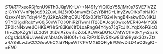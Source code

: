 $START$PxeoRGjfcnU96Th0JQpVK+LV++N491ylYlQlCzV55/jMr0s7SVE71VZZzICY6YV+nPjg3qS92ZuvLiN25/9D3mwyErGzvYBIHD+L1nyZw/OiKsTbHJ1OrQzvxY4bNTdcyi445y32KzA29hqC9UPE6x03f1x7Q2vHvngB4kakw6Ev3iKLI9TYGKgxIRqbYw68j5CnWTO6OhiR2lTwmHT26BXJcq60wxoMER464MYSBiZP0IcNNxweUOHK9AfHrSr83KeK1fDLoaRngG4Y4yo75q7cJIXLYqbXoPGicQHi+Z3pXZg1/TzE3d9H3tiDnXZkwiFJZcbEKLWRaBG1cX7MWCHV6kYyv2nslkoCgsddU09UJwe6vnAb/aOvBH00f+1IxuFzPz10EvSXkw8l3h9Hyak30z+Ztzz4A8hlLwJbCCC6eoUhCXldYNpeWTCPVMXE0QFlyEPO6wDiLD4eO25glQ==$END$